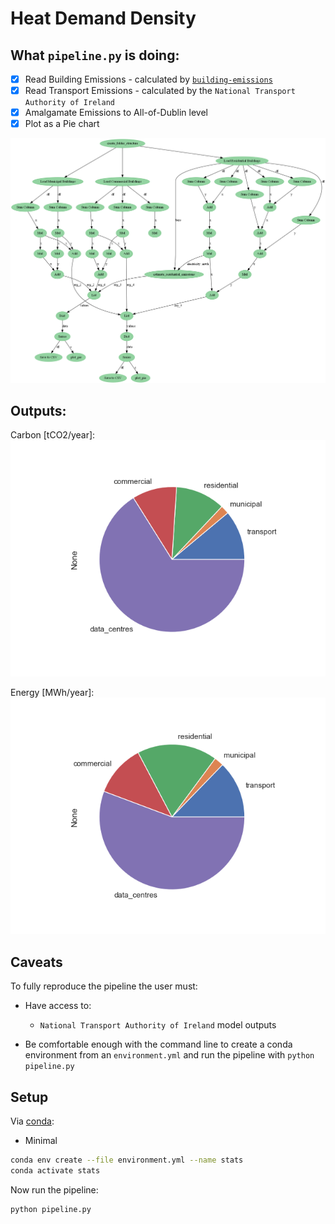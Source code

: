 # Heat Demand Density

## What `pipeline.py` is doing:

- [x] Read Building Emissions - calculated by [`building-emissions`](../building-emissions)
- [x] Read Transport Emissions - calculated by the `National Transport Authority of Ireland` 
- [x] Amalgamate Emissions to All-of-Dublin level
- [x] Plot as a Pie chart 

![flow.png](flow.png)

## Outputs:

Carbon [tCO2/year]:
![tco2.png](tco2.png)

Energy [MWh/year]:
![mwh.png](mwh.png)

## Caveats

To fully reproduce the pipeline the user must:

- Have access to:
    - `National Transport Authority of Ireland` model outputs 

- Be comfortable enough with the command line to create a conda environment from an `environment.yml` and run the pipeline with `python pipeline.py`


## Setup

Via [conda](https://github.com/conda-forge/miniforge):

- Minimal
```bash
conda env create --file environment.yml --name stats
conda activate stats
```

Now run the pipeline:

```bash
python pipeline.py
```